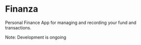 # Finanza
Personal Finance App for managing and recording your fund and transactions.

Note: Development is ongoing
